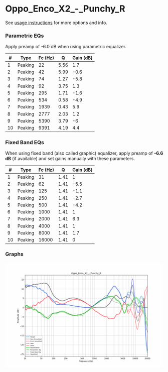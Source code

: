 # Oppo_Enco_X2_-_Punchy_R
See [usage instructions](https://github.com/jaakkopasanen/AutoEq#usage) for more options and info.

### Parametric EQs
Apply preamp of -6.0 dB when using parametric equalizer.

|   # | Type    |   Fc (Hz) |    Q |   Gain (dB) |
|-----|---------|-----------|------|-------------|
|   1 | Peaking |        22 | 5.56 |         1.7 |
|   2 | Peaking |        42 | 5.99 |        -0.6 |
|   3 | Peaking |        74 | 1.27 |        -5.8 |
|   4 | Peaking |        92 | 3.75 |         1.3 |
|   5 | Peaking |       295 | 1.71 |        -1.6 |
|   6 | Peaking |       534 | 0.58 |        -4.9 |
|   7 | Peaking |      1939 | 0.43 |         5.9 |
|   8 | Peaking |      2777 | 2.03 |         1.2 |
|   9 | Peaking |      5390 | 3.79 |        -6   |
|  10 | Peaking |      9391 | 4.19 |         4.4 |

### Fixed Band EQs
When using fixed band (also called graphic) equalizer, apply preamp of **-6.6 dB** (if available) and set gains manually with these parameters.

|   # | Type    |   Fc (Hz) |    Q |   Gain (dB) |
|-----|---------|-----------|------|-------------|
|   1 | Peaking |        31 | 1.41 |         1   |
|   2 | Peaking |        62 | 1.41 |        -5.5 |
|   3 | Peaking |       125 | 1.41 |        -1.1 |
|   4 | Peaking |       250 | 1.41 |        -2.7 |
|   5 | Peaking |       500 | 1.41 |        -4.2 |
|   6 | Peaking |      1000 | 1.41 |         1   |
|   7 | Peaking |      2000 | 1.41 |         6.3 |
|   8 | Peaking |      4000 | 1.41 |         1   |
|   9 | Peaking |      8000 | 1.41 |         1.7 |
|  10 | Peaking |     16000 | 1.41 |         0   |

### Graphs
![](./Oppo_Enco_X2_-_Punchy_R.png)

